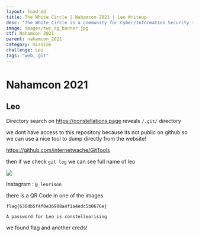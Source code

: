 ```yaml
---
layout: load_md
title: The White Circle | Nahamcon 2021 | Leo Writeup
desc: "The White Circle is a community for Cyber/Information Security students, enthusiasts and professionals. You can discuss anything related to Security, share your knowledge with others, get help when you need it and proceed further in your journey with amazing people from all over the world."
image: images/twc_og_banner.jpg
ctf: Nahamcon 2021
parent: nahamcon_2021
category: mission
challenge: Leo
tags: "web, git"
---
```


<h1 class="heading card-title white-text">Nahamcon 2021</h1>

## Leo

Directory search on https://constellations.page reveals `/.git/` directory

we dont have access to this repository because its not public on github so we can use a nice tool to dump directly from the website!

https://github.com/internetwache/GitTools

then if we check `git log` we can see full name of leo

![](https://i.imgur.com/R8hJZXS.png)

Instagram : `@_leorison`

there is a QR Code in one of the images 

```
flag{636db5f4f0e36908a4f1a4edc5b0676e} 
    
A password for Leo is constelleorising
```

we found flag and another creds!

